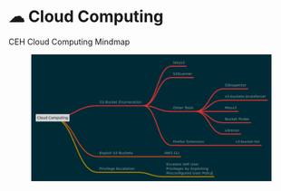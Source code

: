 # ☁ Cloud Computing

CEH Cloud Computing Mindmap



<figure><img src="../../../.gitbook/assets/Cloud-Computing.png" alt=""><figcaption></figcaption></figure>

